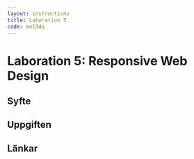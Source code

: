 ```yaml
---
layout: instructions
title: Laboration 5
code: me134a
---
```


# Laboration 5: Responsive Web Design

## Syfte


## Uppgiften


## Länkar


